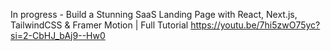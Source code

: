 In progress - Build a Stunning SaaS Landing Page with React, Next.js, TailwindCSS & Framer Motion | Full Tutorial
https://youtu.be/7hi5zwO75yc?si=2-CbHJ_bAj9--Hw0

